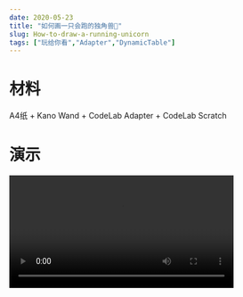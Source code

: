 ```yaml
---
date: 2020-05-23
title: "如何画一只会跑的独角兽🦄️"
slug: How-to-draw-a-running-unicorn
tags: ["玩给你看","Adapter","DynamicTable"]
---
```


# 材料
A4纸 + Kano Wand + CodeLab Adapter + CodeLab Scratch 

<!--truncate-->

# 演示
<video width="80%" src="https://adapter.codelab.club/video/1590237319828796.mp4" controls="controls"></video>





